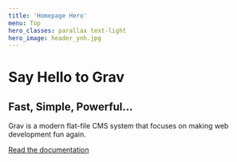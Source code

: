 ```yaml
---
title: 'Homepage Hero'
menu: Top
hero_classes: parallax text-light
hero_image: header_ynh.jpg
---
```


# Say Hello to Grav
## Fast, Simple, Powerful...

Grav is a modern flat-file CMS system that focuses on making web development fun again.

[Read the documentation](https://learn.getgrav.org?classes=btn,btn-primary,btn-lg&target=_blank)





